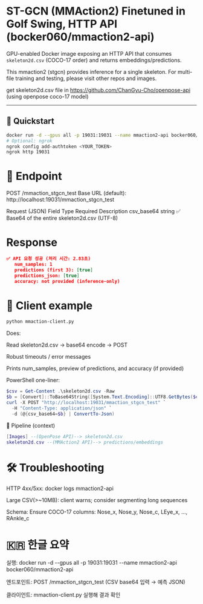# ST-GCN (MMAction2) Finetuned in Golf Swing, HTTP API (bocker060/mmaction2-api)

GPU-enabled Docker image exposing an HTTP API that consumes `skeleton2d.csv` (COCO-17 order) and returns embeddings/predictions. 

This mmaction2 (stgcn) provides inference for a single skeleton. For multi-file training and testing, please visit other repos and images.

get skeleton2d.csv file in https://github.com/ChanGyu-Cho/openpose-api (using openpose coco-17 model)

---

## 🚀 Quickstart

```bash
docker run -d --gpus all -p 19031:19031 --name mmaction2-api bocker060/mmaction2-api
# Optional: ngrok
ngrok config add-authtoken <YOUR_TOKEN>
ngrok http 19031
```

# 🔌 Endpoint
POST /mmaction_stgcn_test
Base URL (default): http://localhost:19031/mmaction_stgcn_test

Request (JSON)
Field	Type	Required	Description
csv_base64	string	✅	Base64 of the entire skeleton2d.csv (UTF-8)

# Response 
```json
✅ API 요청 성공 (처리 시간: 2.83초)
   num_samples: 1
   predictions (first 3): [true]
   predictions_json: [true]
   accuracy: not provided (inference-only)
```

# 🧪 Client example
```bash
python mmaction-client.py
```
Does:

Read skeleton2d.csv → base64 encode → POST

Robust timeouts / error messages

Prints num_samples, preview of predictions, and accuracy (if provided)

PowerShell one-liner:

```powershell
$csv = Get-Content .\skeleton2d.csv -Raw
$b = [Convert]::ToBase64String([System.Text.Encoding]::UTF8.GetBytes($csv))
curl -X POST "http://localhost:19031/mmaction_stgcn_test" `
  -H "Content-Type: application/json" `
  -d (@{csv_base64=$b} | ConvertTo-Json)
```

🧱 Pipeline (context)
```lua
[Images] --(OpenPose API)--> skeleton2d.csv
skeleton2d.csv --(MMAction2 API)--> predictions/embeddings
``` 

# 🛠️ Troubleshooting
HTTP 4xx/5xx: docker logs mmaction2-api

Large CSV(>~10MB): client warns; consider segmenting long sequences

Schema: Ensure COCO-17 columns: Nose_x, Nose_y, Nose_c, LEye_x, ..., RAnkle_c

# 🇰🇷 한글 요약
실행: docker run -d --gpus all -p 19031:19031 --name mmaction2-api bocker060/mmaction2-api

엔드포인트: POST /mmaction_stgcn_test (CSV base64 입력 → 예측 JSON)

클라이언트: mmaction-client.py 실행해 결과 확인

